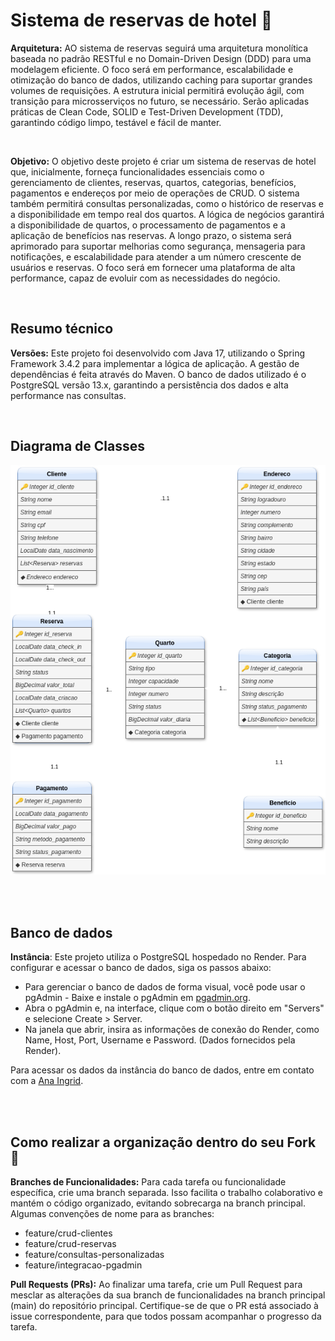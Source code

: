 # Sistema de reservas de hotel 🏨


**Arquitetura:** AO sistema de reservas seguirá uma arquitetura monolítica baseada no padrão RESTful e no Domain-Driven Design (DDD)
para uma modelagem eficiente. O foco será em performance, escalabilidade e otimização do banco de dados, utilizando caching
para suportar grandes volumes de requisições. A estrutura inicial permitirá evolução ágil, com transição para microsserviços
no futuro, se necessário. Serão aplicadas práticas de Clean Code, SOLID e Test-Driven Development (TDD), garantindo código
limpo, testável e fácil de manter.

<br>

**Objetivo:** O objetivo deste projeto é criar um sistema de reservas de hotel que, inicialmente, forneça funcionalidades
essenciais como o gerenciamento de clientes, reservas, quartos, categorias, benefícios, pagamentos e endereços por meio de
operações de CRUD. O sistema também permitirá consultas personalizadas, como o histórico de reservas e a disponibilidade 
em tempo real dos quartos. A lógica de negócios garantirá a disponibilidade de quartos, o processamento de pagamentos e 
a aplicação de benefícios nas reservas. A longo prazo, o sistema será aprimorado para suportar melhorias como segurança,
mensageria para notificações, e escalabilidade para atender a um número crescente de usuários e reservas. O foco será em
fornecer uma plataforma de alta performance, capaz de evoluir com as necessidades do negócio.

<br>

## Resumo técnico

   **Versões:** Este projeto foi desenvolvido com Java 17, utilizando o Spring Framework 3.4.2 para implementar a lógica
   de aplicação. A gestão de dependências é feita através do Maven. O banco de dados utilizado é o PostgreSQL versão 13.x,
   garantindo a persistência dos dados e alta performance nas consultas.

<br>

## Diagrama de Classes

<p align="center"> 
   <img src="diagramaDeClasses.png" alt="Diagrama de Classes">
</p>


<br>
<br>

## Banco de dados

**Instância**: Este projeto utiliza o PostgreSQL hospedado no Render. Para configurar e acessar o banco de dados, siga os passos abaixo:

- Para gerenciar o banco de dados de forma visual, você pode usar o pgAdmin - Baixe e instale o pgAdmin em [pgadmin.org](pgadmin.org).
- Abra o pgAdmin e, na interface, clique com o botão direito em "Servers" e selecione Create > Server.
- Na janela que abrir, insira as informações de conexão do Render, como Name, Host, Port, Username e Password. (Dados fornecidos pela Render).

Para acessar os dados da instância do banco de dados, entre em contato com a [Ana Ingrid](https://github.com/ana-ingrid).

<br>
<br>

## Como realizar a organização dentro do seu Fork 📂

**Branches de Funcionalidades:** Para cada tarefa ou funcionalidade específica, crie uma branch separada. Isso facilita o trabalho
colaborativo e mantém o código organizado, evitando sobrecarga na branch principal. Algumas convenções de nome para as branches:

- feature/crud-clientes
- feature/crud-reservas
- feature/consultas-personalizadas
- feature/integracao-pgadmin


**Pull Requests (PRs):** Ao finalizar uma tarefa, crie um Pull Request para mesclar as alterações da sua branch de funcionalidades
na branch principal (main) do repositório principal. Certifique-se de que o PR está associado à issue correspondente, para que todos possam acompanhar o progresso da tarefa.